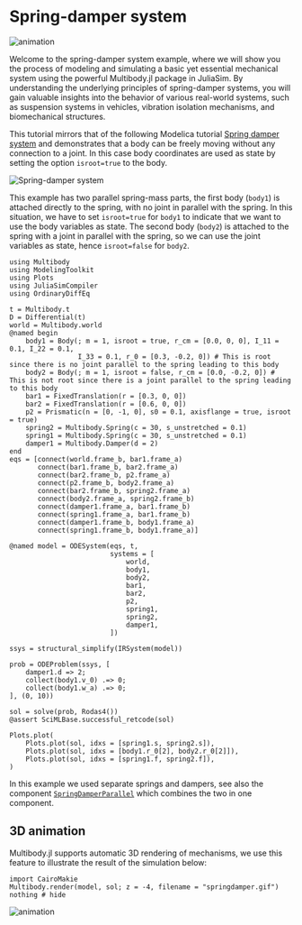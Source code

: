 # Spring-damper system

![animation](springdamper.gif)

Welcome to the spring-damper system example, where we will show you the process of modeling and simulating a basic yet essential mechanical system using the powerful Multibody.jl package in JuliaSim. By understanding the underlying principles of spring-damper systems, you will gain valuable insights into the behavior of various real-world systems, such as suspension systems in vehicles, vibration isolation mechanisms, and biomechanical structures.

This tutorial mirrors that of the following Modelica tutorial [Spring damper system](https://doc.modelica.org/om/Modelica.Mechanics.MultiBody.Examples.Elementary.SpringDamperSystem.html) and demonstrates that a body can be freely moving without any connection to a joint. In this case body coordinates are used as state by setting the option `isroot=true` to the body.

![Spring-damper system](https://doc.modelica.org/Modelica%203.2.3/Resources/Images/Mechanics/MultiBody/Examples/Elementary/SpringDamperSystem.png)

This example has two parallel spring-mass parts, the first body (`body1`) is attached directly to the spring, with no joint in parallel with the spring. In this situation, we have to set `isroot=true` for `body1` to indicate that we want to use the body variables as state. The second body (`body2`) is attached to the spring with a joint in parallel with the spring, so we can use the joint variables as state, hence `isroot=false` for `body2`.

```@example spring_damper_system
using Multibody
using ModelingToolkit
using Plots
using JuliaSimCompiler
using OrdinaryDiffEq

t = Multibody.t
D = Differential(t)
world = Multibody.world
@named begin
    body1 = Body(; m = 1, isroot = true, r_cm = [0.0, 0, 0], I_11 = 0.1, I_22 = 0.1,
                 I_33 = 0.1, r_0 = [0.3, -0.2, 0]) # This is root since there is no joint parallel to the spring leading to this body
    body2 = Body(; m = 1, isroot = false, r_cm = [0.0, -0.2, 0]) # This is not root since there is a joint parallel to the spring leading to this body
    bar1 = FixedTranslation(r = [0.3, 0, 0])
    bar2 = FixedTranslation(r = [0.6, 0, 0])
    p2 = Prismatic(n = [0, -1, 0], s0 = 0.1, axisflange = true, isroot = true)
    spring2 = Multibody.Spring(c = 30, s_unstretched = 0.1)
    spring1 = Multibody.Spring(c = 30, s_unstretched = 0.1)
    damper1 = Multibody.Damper(d = 2)
end
eqs = [connect(world.frame_b, bar1.frame_a)
       connect(bar1.frame_b, bar2.frame_a)
       connect(bar2.frame_b, p2.frame_a)
       connect(p2.frame_b, body2.frame_a)
       connect(bar2.frame_b, spring2.frame_a)
       connect(body2.frame_a, spring2.frame_b)
       connect(damper1.frame_a, bar1.frame_b)
       connect(spring1.frame_a, bar1.frame_b)
       connect(damper1.frame_b, body1.frame_a)
       connect(spring1.frame_b, body1.frame_a)]

@named model = ODESystem(eqs, t,
                         systems = [
                             world,
                             body1,
                             body2,
                             bar1,
                             bar2,
                             p2,
                             spring1,
                             spring2,
                             damper1,
                         ])

ssys = structural_simplify(IRSystem(model))

prob = ODEProblem(ssys, [
    damper1.d => 2;
    collect(body1.v_0) .=> 0;
    collect(body1.w_a) .=> 0;
], (0, 10))

sol = solve(prob, Rodas4())
@assert SciMLBase.successful_retcode(sol)

Plots.plot(
    Plots.plot(sol, idxs = [spring1.s, spring2.s]),
    Plots.plot(sol, idxs = [body1.r_0[2], body2.r_0[2]]),
    Plots.plot(sol, idxs = [spring1.f, spring2.f]),
)
```


In this example we used separate springs and dampers, see also the component [`SpringDamperParallel`](@ref) which combines the two in one component.


## 3D animation
Multibody.jl supports automatic 3D rendering of mechanisms, we use this feature to illustrate the result of the simulation below:

```@example spring_damper_system
import CairoMakie
Multibody.render(model, sol; z = -4, filename = "springdamper.gif")
nothing # hide
```

![animation](springdamper.gif)
